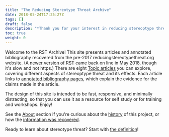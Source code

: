 ```yaml
---
title: "The Reducing Stereotype Threat Archive"
date: 2018-05-24T17:25:27Z
tags: []
draft: false
description: "*Thank you for your interest in reducing stereoptype threat!*"
toc: true
weight: 0
---
```


Welcome to the RST Archive! This site presents articles and annotated bibliography recovered from the pre-2017 reducingstereotypethreat.org website. (A [newer version of RST](http://www.reducingstereotypethreat.org) came back on line in May 2018, though it's slow and not https.) There are eight [Topic articles](topics) you can explore, covering different aspects of stereoptype threat and its effects. Each article links to [annotated bibliography pages](bibliography), which explain the evidence for the claims made in the article.

The design of this site is intended to be fast, responsive, and minimally distracting, so that you can use it as a resource for self study or for training and workshops. Enjoy!

See the [About](about) section if you're curious about the [history](about/history) of this project, or how the [information was recovered](https://github.com/garcias/rst-archive).

Ready to learn about stereotype threat? Start with [the definition](topics/definition/)!

